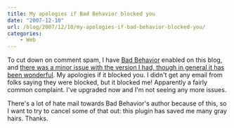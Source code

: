```yaml
---
title: My apologies if Bad Behavior blocked you
date: "2007-12-10"
url: /blog/2007/12/10/my-apologies-if-bad-behavior-blocked-you/
categories:
    - Web
---
```

To cut down on comment spam, I have [Bad Behavior][1] enabled on this blog, and [there was a minor issue with the version I had, though in general it has been wonderful][2]. My apologies if it blocked you. I didn't get any email from folks saying they were blocked, but it blocked me! Apparently a fairly common complaint. I've upgraded now and I'm not seeing any more issues.

There's a lot of hate mail towards Bad Behavior's author because of this, so I want to try to cancel some of that out: this plugin has saved me many gray hairs. Thanks.

 [1]: http://www.bad-behavior.ioerror.us/
 [2]: http://www.bad-behavior.ioerror.us/2007/12/06/bad-behavior-2011/
